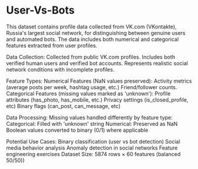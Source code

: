 # User-Vs-Bots
This dataset contains profile data collected from VK.com (VKontakte), Russia's largest social network, for distinguishing between genuine users and automated bots. The data includes both numerical and categorical features extracted from user profiles.

Data Collection:
Collected from public VK.com profiles.
Includes both verified human users and verified bot accounts.
Represents realistic social network conditions with incomplete profiles.

Feature Types:
Numerical Features (NaN values preserved):
Activity metrics (average posts per week, hashtag usage, etc.)
Friend/follower counts.
Categorical Features (missing values marked as 'unknown'):
Profile attributes (has_photo, has_mobile, etc.)
Privacy settings (is_closed_profile, etc)
Binary flags (can_post, can_message, etc)

Data Processing:
Missing values handled differently by feature type:
Categorical: Filled with 'unknown' string
Numerical: Preserved as NaN
Boolean values converted to binary (0/1) where applicable

Potential Use Cases:
Binary classification (user vs bot detection)
Social media behavior analysis
Anomaly detection in social networks
Feature engineering exercises
Dataset Size:
5874 rows × 60 features (balanced 50/50))
